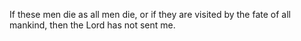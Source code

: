 If these men die as all men die, or if they are visited by the fate of all mankind, then the Lord has not sent me.

